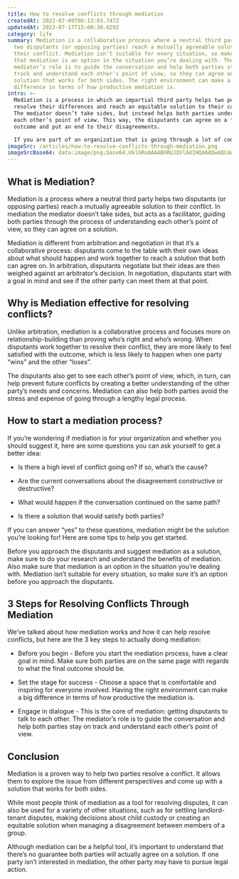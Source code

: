```yaml
---
title: How to resolve conflicts through mediation
createdAt: 2022-07-09T06:13:03.747Z
updatedAt: 2022-07-17T15:00:30.029Z
category: life
summary: Mediation is a collaborative process where a neutral third party helps
  two disputants (or opposing parties) reach a mutually agreeable solution to
  their conflict. Mediation isn’t suitable for every situation, so make sure
  that mediation is an option in the situation you’re dealing with. The
  mediator’s role is to guide the conversation and help both parties stay on
  track and understand each other's point of view, so they can agree on a
  solution that works for both sides. The right environment can make a big
  difference in terms of how productive mediation is.
intro: >-
  Mediation is a process in which an impartial third party helps two people
  resolve their differences and reach an equitable solution to their conflict.
  The mediator doesn’t take sides, but instead helps both parties understand
  each other’s point of view. This way, the disputants can agree on a fair
  outcome and put an end to their disagreements.

  If you are part of an organization that is going through a lot of conflict right now (or any time soon), mediation might be a good solution for reducing tensions, smoothing things over and getting everyone back on track. Here we’ll explain what mediation is, why it works so well for resolving conflicts and how you can initiate it in your organization.
imageSrc: /articles/how-to-resolve-conflicts-through-mediation.png
imageSrcBase64: data:image/png;base64,UklGRoAAAABXRUJQVlA4IHQAAADwAQCdASoKAAoAAUAmJbACdADZo71TNgAA/sqd4P987DARqKfSgeMVHDjg83VNHX9kUoA9LgbIhnpaDGMOd4lNWq3Sf9IxG4+z/ODwcc0k2R0/kjDjcQJqbGVpav/5cL9Kr1nBe3wrc8QST/2ds1865AAAAA==
---
```


## What is Mediation?

Mediation is a process where a neutral third party helps two disputants (or opposing parties) reach a mutually agreeable solution to their conflict. In mediation the mediator doesn’t take sides, but acts as a facilitator, guiding both parties through the process of understanding each other’s point of view, so they can agree on a solution.

Mediation is different from arbitration and negotiation in that it’s a collaborative process: disputants come to the table with their own ideas about what should happen and work together to reach a solution that both can agree on. In arbitration, disputants negotiate but their ideas are then weighed against an arbitrator’s decision. In negotiation, disputants start with a goal in mind and see if the other party can meet them at that point.

## Why is Mediation effective for resolving conflicts?

Unlike arbitration, mediation is a collaborative process and focuses more on relationship-building than proving who’s right and who’s wrong. When disputants work together to resolve their conflict, they are more likely to feel satisfied with the outcome, which is less likely to happen when one party “wins” and the other “loses”.

The disputants also get to see each other’s point of view, which, in turn, can help prevent future conflicts by creating a better understanding of the other party’s needs and concerns. Mediation can also help both parties avoid the stress and expense of going through a lengthy legal process.

## How to start a mediation process?

If you’re wondering if mediation is for your organization and whether you should suggest it, here are some questions you can ask yourself to get a better idea:

- Is there a high level of conflict going on? If so, what’s the cause?

- Are the current conversations about the disagreement constructive or destructive?

- What would happen if the conversation continued on the same path?

- Is there a solution that would satisfy both parties?

If you can answer “yes” to these questions, mediation might be the solution you’re looking for! Here are some tips to help you get started.

Before you approach the disputants and suggest mediation as a solution, make sure to do your research and understand the benefits of mediation. Also make sure that mediation is an option in the situation you’re dealing with. Mediation isn’t suitable for every situation, so make sure it’s an option before you approach the disputants.

## 3 Steps for Resolving Conflicts Through Mediation

We’ve talked about how mediation works and how it can help resolve conflicts, but here are the 3 key steps to actually doing mediation:

- Before you begin - Before you start the mediation process, have a clear goal in mind. Make sure both parties are on the same page with regards to what the final outcome should be.

- Set the stage for success - Choose a space that is comfortable and inspiring for everyone involved. Having the right environment can make a big difference in terms of how productive the mediation is.

- Engage in dialogue - This is the core of mediation: getting disputants to talk to each other. The mediator’s role is to guide the conversation and help both parties stay on track and understand each other’s point of view.

## Conclusion

Mediation is a proven way to help two parties resolve a conflict. It allows them to explore the issue from different perspectives and come up with a solution that works for both sides.

While most people think of mediation as a tool for resolving disputes, it can also be used for a variety of other situations, such as for settling landlord-tenant disputes, making decisions about child custody or creating an equitable solution when managing a disagreement between members of a group.

Although mediation can be a helpful tool, it’s important to understand that there’s no guarantee both parties will actually agree on a solution. If one party isn’t interested in mediation, the other party may have to pursue legal action.
